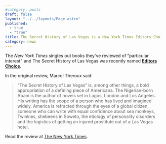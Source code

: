 ```yaml
---
#category: posts
draft: false
layout: "../../layouts/Page.astro"
published: 
  - true
  - "true"
title: The Secret History of Las Vegas is a New York Times Editors Choice
category: news
---
```


The *New York Times* singles out books they've reviewed of "particular interest" and The Secret History of Las Vegas was recently named [**Editors Choice**](https://www.nytimes.com/2014/02/02/books/review/editors-choice.html).

In the original review, Marcel Theroux said
> “The Secret History of Las Vegas” is, among other things, a bold appropriation of a defining piece of Americana. The Nigerian-born Abani is the author of novels set in Lagos, London and Los Angeles. His writing has the scope of a person who has lived and imagined widely. America is refracted through the eyes of a global citizen, someone who can write with equal confidence about sea monkeys, Twinkies, shebeens in Soweto, the etiology of personality disorders and the logistics of getting an injured prostitute out of a Las Vegas hotel.

Read the review at [The New York Times](https://www.nytimes.com/2014/01/26/books/review/chris-abanis-secret-history-of-las-vegas.html).